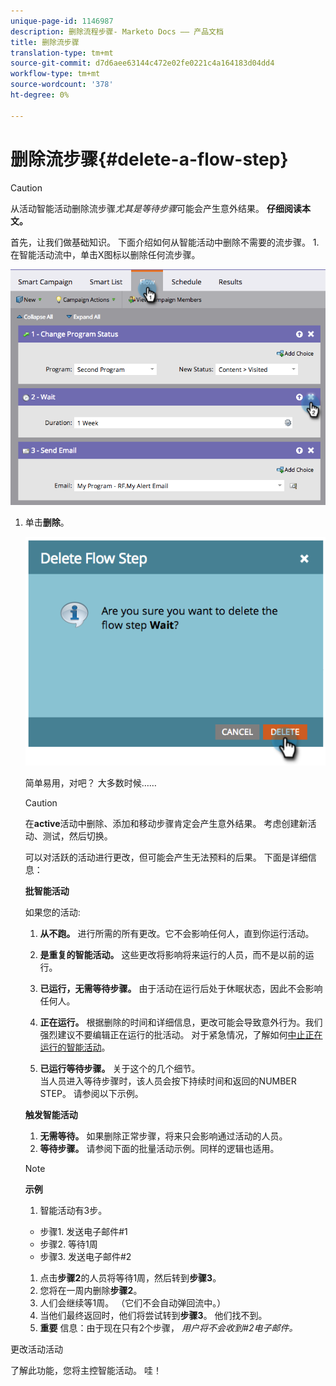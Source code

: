 ```yaml
---
unique-page-id: 1146987
description: 删除流程步骤- Marketo Docs —— 产品文档
title: 删除流步骤
translation-type: tm+mt
source-git-commit: d7d6aee63144c472e02fe0221c4a164183d04dd4
workflow-type: tm+mt
source-wordcount: '378'
ht-degree: 0%

---
```



# 删除流步骤{#delete-a-flow-step}

>[!CAUTION]
>
>从活动智能活动删除流步骤&#x200B;*尤其是等待步骤*&#x200B;可能会产生意外结果。 **仔细阅读本文。**

首先，让我们做基础知识。 下面介绍如何从智能活动中删除不需要的流步骤。 1.在智能活动流中，单击X图标以删除任何流步骤。

![](assets/image2014-9-22-13-3a52-3a20.png)

1. 单击&#x200B;**删除**。

   ![](assets/image2014-9-22-13-3a55-3a25.png)

   简单易用，对吧？ 大多数时候……

   >[!CAUTION]
   >
   >在&#x200B;**active**&#x200B;活动中删除、添加和移动步骤肯定会产生意外结果。 考虑创建新活动、测试，然后切换。

   可以对活跃的活动进行更改，但可能会产生无法预料的后果。 下面是详细信息：

   **批智能活动**

   如果您的活动:

   1. **从不跑。** 进行所需的所有更改。它不会影响任何人，直到你运行活动。
   1. **是重复的智能活动。** 这些更改将影响将来运行的人员，而不是以前的运行。
   1. **已运行，无需等待步骤。** 由于活动在运行后处于休眠状态，因此不会影响任何人。
   1. **正在运行。** 根据删除的时间和详细信息，更改可能会导致意外行为。我们强烈建议不要编辑正在运行的批活动。 对于紧急情况，了解如何[中止正在运行的智能活动](../../../../product-docs/core-marketo-concepts/smart-campaigns/using-smart-campaigns/abort-a-smart-campaign.md)。

   1. **已运行等待步骤。** 关于这个的几个细节。\
      当人员进入等待步骤时，该人员会按下持续时间和返回的NUMBER STEP。 请参阅以下示例。

   **触发智能活动**

   1. **无需等待。** 如果删除正常步骤，将来只会影响通过活动的人员。
   1. **等待步骤。** 请参阅下面的批量活动示例。同样的逻辑也适用。

   >[!NOTE]
   >
   >**示例**
   >
   >    
   >    
   >1. 智能活动有3步。
   >
   >   * 步骤1. 发送电子邮件#1
   >   * 步骤2. 等待1周
   >   * 步骤3. 发送电子邮件#2
   >
   >1. 点击&#x200B;**步骤2**&#x200B;的人员将等待1周，然后转到&#x200B;**步骤3**。
   >1. 您将在一周内删除&#x200B;**步骤2**。
   >1. 人们会继续等1周。 （它们不会自动弹回流中。）
   >1. 当他们最终返回时，他们将尝试转到&#x200B;**步骤3**。 他们找不到。
   >1. **重要** 信息：由于现在只有2个步骤， *用户将不会收到#2电子邮件。*


更改活动活动

了解此功能，您将主控智能活动。 哇！

